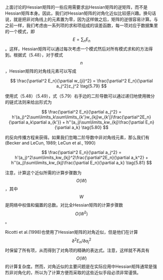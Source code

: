 上面讨论的Hessian矩阵的一些应用需要求出Hessian矩阵的逆矩阵，而不是Hessian矩阵本身。因此，我们对Hessian矩阵的对角化近似比较感兴趣。换句话说，就是把非对角线上的元素置为零，因为这样做之后，矩阵的逆很容易计算。与之前一样，我们考虑由一系列项的求和项组成的误差函数，每一项对应于数据集里的一个模式，即$$ E = \sum_n E_n $$。这样，Hessian矩阵可以通过每次考虑一个模式然后对所有模式求和的方法得到。根据式（5.48），对于模式$$ n $$，Hessian矩阵的对角线元素可以写成    

$$
\frac{\partial^2 E_n}{\partial w_{ji}^2} = \frac{\partial^2 E_n}{\partial a_j^2}z_j^2 \tag{5.79}
$$

使用式（5.48）（5.49），式（5.79）右手边的二阶导数可以通过递归地使用微分的链式法则来给出形式为

$$
\frac{\partial^2 E_n}{\partial a_j^2} = h'(a_j)^2\sum\limits_k\sum\limits_{k'}w_{kj}w_{k'j}\frac{\partial^2E_n}{\partial a_k\partial a_{k'}} + h''(a_j)\sum\limits_kw_{kj}\frac{\partial E_n}{\partial a_k} \tag{5.80}
$$

的反向传播方程来获得。如果我们忽略二阶导数中非对角线元素，那么我们有(Becker and LeCun, 1989; LeCun et al., 1990) 

$$
\frac{\partial^2 E_n}{\partial a_j^2} = h'(a_j)^2\sum\limits_kw_{kj}^2\frac{\partial^2E_n}{\partial a_k^2} + h''(a_j)\sum\limits_kw_{kj}\frac{\partial E_n}{\partial a_k} \tag{5.81}
$$

注意，计算这个近似所需的计算步骤数为$$ O(W) $$，其中$$ W $$是网络中权值和偏置的总数。对比全Hessian矩阵的计算步骤数$$ O(W^2) $$。    


Ricotti et al.(1998)也使用了Hessian矩阵的对角近似，但是他们在计算$$ \partial^2 E_n/\partial a_j^2 $$时保留了所有项，从而得到了对角项的精确的表达式。注意，这样就不再具有$$ O(W) $$的计算复杂度。然而，对角近似的主要问题是在实际应用中Hessian矩阵通常是强烈非对角化的，所以为了计算方便而采取的这些近似手段必须非常谨慎。     

